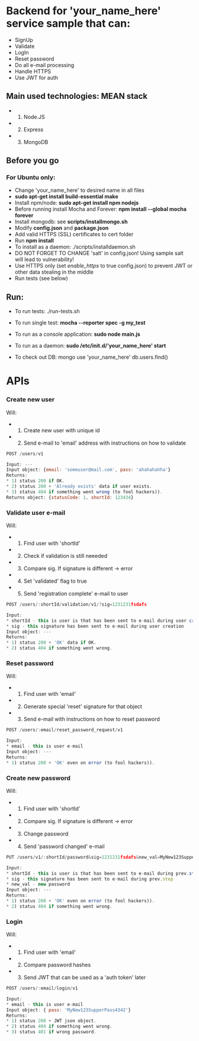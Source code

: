 # Backend for 'your_name_here' service sample that can: 
* SignUp
* Validate
* LogIn 
* Reset password 
* Do all e-mail processing
* Handle HTTPS
* Use JWT for auth

## Main used technologies: MEAN stack
* 1) Node.JS
* 2) Express
* 3) MongoDB

## Before you go
### For Ubuntu only:
* Change 'your_name_here' to desired name in all files
* **sudo apt-get install build-essential make**
* Install npm/node: 
     **sudo apt-get install npm nodejs**
* Before running install Mocha and Forever:
     **npm install \-\-global mocha forever**
* Install mongodb: see **scripts/installmongo.sh**
* Modify **config.json** and **package.json**
* Add valid HTTPS (SSL) certificates to cert folder
* Run **npm install**
* To install as a daemon: ./scripts/installdaemon.sh
* DO NOT FORGET TO CHANGE 'salt' in config.json! Using sample salt will lead to vulnerability!
* Use HTTPS only (set *enable_https* to true config.json) to prevent JWT or other data stealing in the middle
* Run tests (see below)

## Run:
* To run tests:
     ./run-tests.sh

* To run single test:
     **mocha \-\-reporter spec -g my_test**

* To run as a console application:
     **sudo node main.js**

* To run as a daemon:
     **sudo /etc/init.d/'your_name_here' start**

* To check out DB:
     mongo
     use 'your_name_here'
     db.users.find()

# APIs

### **Create new user**
Will:
* 1) Create new user with unique id
* 2) Send e-mail to 'email' address with instructions on how to validate

```javascript
POST /users/v1

Input: ---
Input object: {email: 'someuser@mail.com', pass: 'ahahahahha'}
Returns: 
* 1) status 200 if OK. 
* 2) status 200 + 'Already exists' data if user exists.
* 3) status 404 if something went wrong (to fool hackers)).
Returns object: {statusCode: 1, shortId: 123434} 
```

### **Validate user e-mail**
Will:
* 1) Find user with 'shortId'
* 2) Check if validation is still neeeded
* 3) Compare sig. If signature is different -> error
* 4) Set 'validated' flag to true
* 5) Send 'registration complete' e-mail to user 

```javascript
POST /users/:shortId/validation/v1/?sig=1231231fsdafs

Input: 
* shortId - this is user is that has been sent to e-mail during user creation (equals to *shortId* in 1st method response)
* sig - this signature has been sent to e-mail during user creation
Input object: ---
Returns: 
* 1) status 200 + 'OK' data if OK.
* 2) status 404 if something went wrong.
```

### **Reset password**
Will:
* 1) Find user with 'email'
* 2) Generate special 'reset' signature for that object
* 3) Send e-mail with instructions on how to reset password

```javascript
POST /users/:email/reset_password_request/v1

Input: 
* email - this is user e-mail
Input object: ---
Returns: 
* 1) status 200 + 'OK' even on error (to fool hackers)).
```

### **Create new password**
Will: 
* 1) Find user with 'shortId'
* 2) Compare sig. If signature is different -> error
* 3) Change password
* 4) Send 'password changed' e-mail

```javascript
PUT /users/v1/:shortId/password&sig=1231231fsdafs&new_val=MyNew123SupperPass4342

Input: 
* shortId - this is user is that has been sent to e-mail during prev.step (equals to *shortId* in 1st method response)
* sig - this signature has been sent to e-mail during prev.step
* new_val - new password
Input object: ---
Returns: 
* 1) status 200 + 'OK' even on error (to fool hackers)).
* 2) status 404 if something went wrong.
```

### **Login**
Will:
* 1) Find user with 'email'
* 2) Compare password hashes
* 3) Send JWT that can be used as a 'auth token' later

```javascript
POST /users/:email/login/v1

Input: 
* email - this is user e-mail
Input object: { pass: 'MyNew123SupperPass4342'}
Returns: 
* 1) status 200 + JWT json object.
* 2) status 404 if something went wrong.
* 3) status 401 if wrong password. 
```
